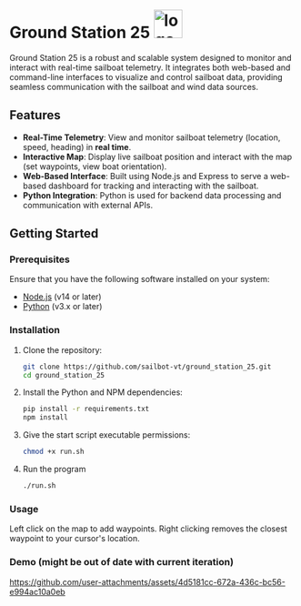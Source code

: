 # Ground Station 25 <img src="https://github.com/user-attachments/assets/05a3d1d7-f5c2-4c9b-8a05-54f5ed727f80" alt="logo" width="50"/>

Ground Station 25 is a robust and scalable system designed to monitor and interact with real-time sailboat telemetry. It integrates both web-based and command-line interfaces to visualize and control sailboat data, providing seamless communication with the sailboat and wind data sources.

## Features

- **Real-Time Telemetry**: View and monitor sailboat telemetry (location, speed, heading) in **real time**.
- **Interactive Map**: Display live sailboat position and interact with the map (set waypoints, view boat orientation).
- **Web-Based Interface**: Built using Node.js and Express to serve a web-based dashboard for tracking and interacting with the sailboat.
- **Python Integration**: Python is used for backend data processing and communication with external APIs.

## Getting Started

### Prerequisites

Ensure that you have the following software installed on your system:

- [Node.js](https://nodejs.org/en/) (v14 or later)
- [Python](https://www.python.org/) (v3.x or later)

### Installation

1. Clone the repository:

   ```bash
   git clone https://github.com/sailbot-vt/ground_station_25.git
   cd ground_station_25
   ```

2. Install the Python and NPM dependencies:

   ```bash
   pip install -r requirements.txt
   npm install
   ```

3. Give the start script executable permissions:

   ```bash
   chmod +x run.sh
   ```

4. Run the program

   ```bash
   ./run.sh
   ```

### Usage

Left click on the map to add waypoints. Right clicking removes the closest waypoint to your cursor's location.

### Demo (might be out of date with current iteration)

<https://github.com/user-attachments/assets/4d5181cc-672a-436c-bc56-e994ac10a0eb>
